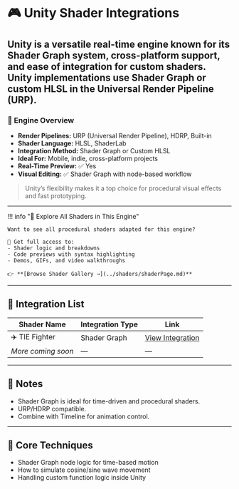 # 🎮 Unity Shader Integrations

Unity is a versatile real-time engine known for its **Shader Graph system**, **cross-platform support**, and ease of integration for custom shaders.
Unity implementations use **Shader Graph** or custom HLSL in the **Universal Render Pipeline (URP)**.
---

### 🧠 Engine Overview

- **Render Pipelines:** URP (Universal Render Pipeline), HDRP, Built-in  
- **Shader Language:** HLSL, ShaderLab  
- **Integration Method:** Shader Graph or Custom HLSL  
- **Ideal For:** Mobile, indie, cross-platform projects  
- **Real-Time Preview:** ✅ Yes  
- **Visual Editing:** ✅ Shader Graph with node-based workflow  

> Unity’s flexibility makes it a top choice for procedural visual effects and fast prototyping.

---

!!! info "🎨 Explore All Shaders in This Engine"

    Want to see all procedural shaders adapted for this engine?

    🧠 Get full access to:
    - Shader logic and breakdowns  
    - Code previews with syntax highlighting  
    - Demos, GIFs, and video walkthroughs

    👉 **[Browse Shader Gallery →](../shaders/shaderPage.md)**

---

## 🔧 Integration List

| Shader Name | Integration Type | Link |
|-------------|------------------|------|
| ✈️ TIE Fighter | Shader Graph    | [View Integration](unity/cameraRotation.md) |
| *More coming soon* | — | — |

---

## 📌 Notes
- Shader Graph is ideal for time-driven and procedural shaders.
- URP/HDRP compatible.
- Combine with Timeline for animation control.

---

## 🧠 Core Techniques

- Shader Graph node logic for time-based motion
- How to simulate cosine/sine wave movement
- Handling custom function logic inside Unity